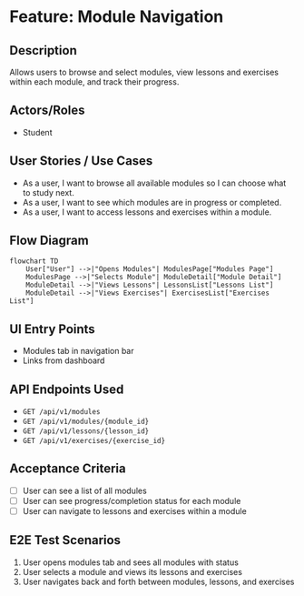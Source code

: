 # Feature: Module Navigation

## Description
Allows users to browse and select modules, view lessons and exercises within each module, and track their progress.

## Actors/Roles
- Student

## User Stories / Use Cases
- As a user, I want to browse all available modules so I can choose what to study next.
- As a user, I want to see which modules are in progress or completed.
- As a user, I want to access lessons and exercises within a module.

## Flow Diagram
```mermaid
flowchart TD
    User["User"] -->|"Opens Modules"| ModulesPage["Modules Page"]
    ModulesPage -->|"Selects Module"| ModuleDetail["Module Detail"]
    ModuleDetail -->|"Views Lessons"| LessonsList["Lessons List"]
    ModuleDetail -->|"Views Exercises"| ExercisesList["Exercises List"]
```

## UI Entry Points
- Modules tab in navigation bar
- Links from dashboard

## API Endpoints Used
- `GET /api/v1/modules`
- `GET /api/v1/modules/{module_id}`
- `GET /api/v1/lessons/{lesson_id}`
- `GET /api/v1/exercises/{exercise_id}`

## Acceptance Criteria
- [ ] User can see a list of all modules
- [ ] User can see progress/completion status for each module
- [ ] User can navigate to lessons and exercises within a module

## E2E Test Scenarios
1. User opens modules tab and sees all modules with status
2. User selects a module and views its lessons and exercises
3. User navigates back and forth between modules, lessons, and exercises 